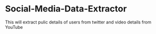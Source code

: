 # Social-Media-Data-Extractor
This will extract pulic details of users from twitter and video details from YouTube
